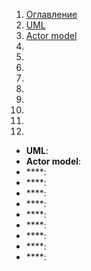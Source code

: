 1. [Оглавление](https://github.com/Nethius/cheatsheet/blob/main/README.md)
1. [UML](#1)
1. [Actor model](#2)
1. [](#3)
1. [](#4)
1. [](#5)
1. [](#6)
1. [](#7)
1. [](#8)
1. [](#9)
1. [](#10)
1. [](#11)

* **UML**: <a name="1"></a> 
* **Actor model**: <a name="2"></a> 
* ****: <a name="3"></a> 
* ****: <a name="4"></a>
* ****: <a name="5"></a>
* ****: <a name="6"></a>
* ****: <a name="7"></a>
* ****: <a name="8"></a>
* ****: <a name="9"></a>
* ****: <a name="10"></a>
* ****: <a name="11"></a>